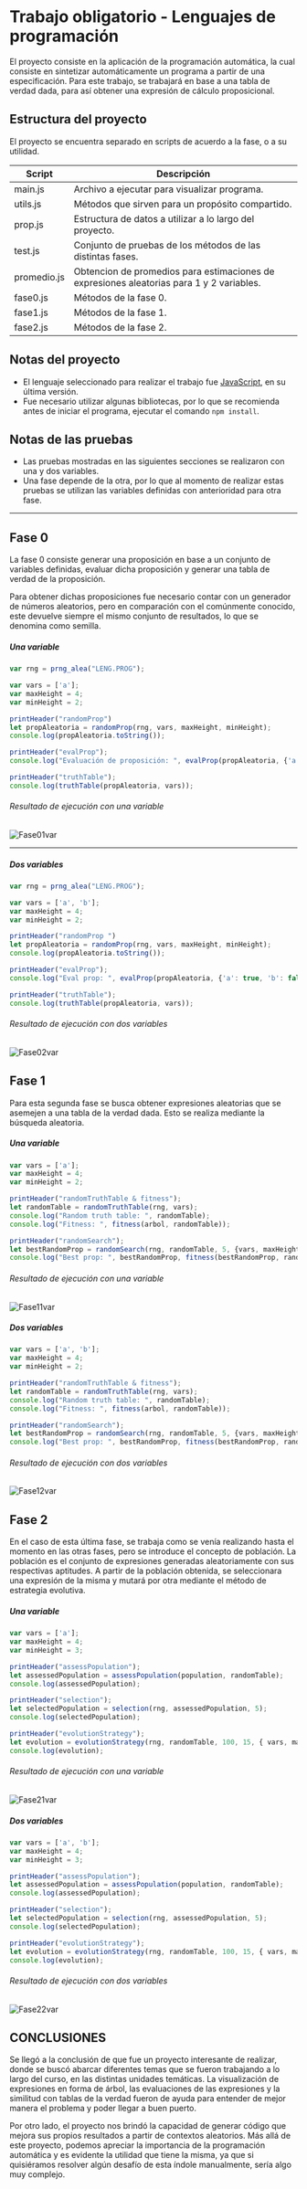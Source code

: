 # Trabajo obligatorio - Lenguajes de programación

El proyecto consiste en la aplicación de la programación automática, la cual consiste en sintetizar automáticamente un programa a partir de una especificación. 
Para este trabajo, se trabajará en base a una tabla de verdad dada, para así obtener una expresión de cálculo proposicional.


## Estructura del proyecto
El proyecto se encuentra separado en scripts de acuerdo a la fase, o a su utilidad.

| Script   | Descripción                                                                                 |
|----------|---------------------------------------------------------------------------------------------|
| main.js  | Archivo a ejecutar para visualizar programa.                                                |
| utils.js | Métodos que sirven para un propósito compartido.                                            |
| prop.js  | Estructura de datos a utilizar a lo largo del proyecto.                                     |
| test.js  | Conjunto de pruebas de los métodos de las distintas fases.                                  |
| promedio.js| Obtencion de promedios para estimaciones de expresiones aleatorias para 1 y 2 variables.  |
| fase0.js | Métodos de la fase 0.                                                                       |
| fase1.js | Métodos de la fase 1.                                                                       |
| fase2.js | Métodos de la fase 2.                                                                       |

## Notas del proyecto
* El lenguaje seleccionado para realizar el trabajo fue [JavaScript](https://nodejs.org/es/download/), en su última versión. 
* Fue necesario utilizar algunas bibliotecas, por lo que se recomienda antes de iniciar el programa, ejecutar el comando `npm install`. 

## Notas de las pruebas
* Las pruebas mostradas en las siguientes secciones se realizaron con una y dos variables. 
* Una fase depende de la otra, por lo que al momento de realizar estas pruebas se utilizan las variables definidas con anterioridad para otra fase.
---

<div style="page-break-after: always;"></div>

## Fase 0
La fase 0 consiste generar una proposición en base a un conjunto de variables definidas, evaluar dicha proposición y generar una tabla de verdad de la proposición.

Para obtener dichas proposiciones fue necesario contar con un generador de números aleatorios, pero en comparación con el comúnmente conocido, este devuelve siempre el mismo conjunto de resultados, lo que se denomina como semilla. 

##### Una variable
```js
var rng = prng_alea("LENG.PROG");

var vars = ['a'];
var maxHeight = 4;
var minHeight = 2;

printHeader("randomProp")
let propAleatoria = randomProp(rng, vars, maxHeight, minHeight);
console.log(propAleatoria.toString());

printHeader("evalProp");
console.log("Evaluación de proposición: ", evalProp(propAleatoria, {'a': true}))

printHeader("truthTable");
console.log(truthTable(propAleatoria, vars));
```

<div style="page-break-after: always;"></div>

###### Resultado de ejecución con una variable
![Fase01var](images_report/fase0/fase0_1variable.png)

<div style="page-break-after: always;"></div>

---
##### Dos variables
```js
var rng = prng_alea("LENG.PROG");

var vars = ['a', 'b'];
var maxHeight = 4;
var minHeight = 2;

printHeader("randomProp ")
let propAleatoria = randomProp(rng, vars, maxHeight, minHeight);
console.log(propAleatoria.toString());

printHeader("evalProp");
console.log("Eval prop: ", evalProp(propAleatoria, {'a': true, 'b': false}))

printHeader("truthTable");
console.log(truthTable(propAleatoria, vars));
```

###### Resultado de ejecución con dos variables
![Fase02var](images_report/fase0/fase0_2variables.png)

<div style="page-break-after: always;"></div>

## Fase 1
Para esta segunda fase se busca obtener expresiones aleatorias que se asemejen a una tabla de la verdad dada. Esto se realiza mediante la búsqueda aleatoria. 

##### Una variable
```js
var vars = ['a'];
var maxHeight = 4;
var minHeight = 2;

printHeader("randomTruthTable & fitness");
let randomTable = randomTruthTable(rng, vars);
console.log("Random truth table: ", randomTable);
console.log("Fitness: ", fitness(arbol, randomTable));

printHeader("randomSearch");
let bestRandomProp = randomSearch(rng, randomTable, 5, {vars, maxHeight, minHeight});
console.log("Best prop: ", bestRandomProp, fitness(bestRandomProp, randomTable));
```

<div style="page-break-after: always;"></div>

###### Resultado de ejecución con una variable
![Fase11var](images_report/fase1/fase1_1variable.png)

<div style="page-break-after: always;"></div>

##### Dos variables
```js
var vars = ['a', 'b'];
var maxHeight = 4;
var minHeight = 2;

printHeader("randomTruthTable & fitness");
let randomTable = randomTruthTable(rng, vars);
console.log("Random truth table: ", randomTable);
console.log("Fitness: ", fitness(arbol, randomTable));

printHeader("randomSearch");
let bestRandomProp = randomSearch(rng, randomTable, 5, {vars, maxHeight, minHeight});
console.log("Best prop: ", bestRandomProp, fitness(bestRandomProp, randomTable));
```
<div style="page-break-after: always;"></div>

###### Resultado de ejecución con dos variables
![Fase12var](images_report/fase1/fase1_2variables.png)

<div style="page-break-after: always;"></div>

## Fase 2
En el caso de esta última fase, se trabaja como se venía realizando hasta el momento en las otras fases, pero se introduce el concepto de población. La población es el conjunto de expresiones generadas aleatoriamente con sus respectivas aptitudes. A partir de la población obtenida, se seleccionara una expresión de la misma y mutará por otra mediante el método de estrategia evolutiva.

##### Una variable
```js
var vars = ['a'];
var maxHeight = 4;
var minHeight = 3;

printHeader("assessPopulation");
let assessedPopulation = assessPopulation(population, randomTable);
console.log(assessedPopulation);

printHeader("selection");
let selectedPopulation = selection(rng, assessedPopulation, 5);
console.log(selectedPopulation);

printHeader("evolutionStrategy");
let evolution = evolutionStrategy(rng, randomTable, 100, 15, { vars, maxHeight, minHeight });
console.log(evolution);
```

<div style="page-break-after: always;"></div>

###### Resultado de ejecución con una variable
![Fase21var](images_report/fase2/fase2_1variable.png)

<div style="page-break-after: always;"></div>

##### Dos variables
```js
var vars = ['a', 'b'];
var maxHeight = 4;
var minHeight = 3;

printHeader("assessPopulation");
let assessedPopulation = assessPopulation(population, randomTable);
console.log(assessedPopulation);

printHeader("selection");
let selectedPopulation = selection(rng, assessedPopulation, 5);
console.log(selectedPopulation);

printHeader("evolutionStrategy");
let evolution = evolutionStrategy(rng, randomTable, 100, 15, { vars, maxHeight, minHeight });
console.log(evolution);
```

<div style="page-break-after: always;"></div>

###### Resultado de ejecución con dos variables
![Fase22var](images_report/fase2/fase2_2variable.png)

<div style="page-break-after: always;"></div>

## CONCLUSIONES
Se llegó a la conclusión de que fue un proyecto interesante de realizar, donde se buscó abarcar diferentes temas que se fueron trabajando a lo largo del curso, en las distintas unidades temáticas. La visualización de expresiones en forma de árbol, las evaluaciones de las expresiones y la similitud con tablas de la verdad fueron de ayuda para entender de mejor manera el problema y poder llegar a buen puerto.

Por otro lado, el proyecto nos brindó la capacidad de generar código que mejora sus propios resultados a partir de contextos aleatorios. Más allá de este proyecto, podemos apreciar la importancia de la programación automática y es evidente la utilidad que tiene la misma, ya que si quisiéramos resolver algún desafío de esta índole manualmente, sería algo muy complejo.